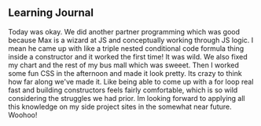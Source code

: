 ## Learning Journal

Today was okay. We did another partner programming which was good because Max is a wizard at JS and conceptually working through JS logic. I mean he came up with like a triple nested conditional code formula thing inside a constructor and it worked the first time! It was wild. We also fixed my chart and the rest of my bus mall which was sweeet. Then I worked some fun CSS in the afternoon and made it look pretty. Its crazy to think how far along we've made it. Like being able to come up with a for loop real fast and building constructors feels fairly comfortable, which is so wild considering the struggles we had prior. Im looking forward to applying all this knowledge on my side project sites in the somewhat near future. Woohoo! 
